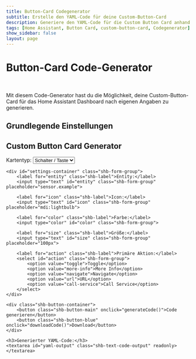 ```yaml
---
title: Button-Card Codegenerator
subtitle: Erstelle den YAML-Code für deine Custom-Button-Card
description: Generiere den YAML-Code für die Custom Button Card anhand deiner individuellen Angaben.
tags: [Home Assistant, Button Card, custom-button-card, Codegenerator]
show_sidebar: false
layout: page
---
```

<div class="shb-main-container">
<h1 class="shb-main-title">Button-Card Code-Generator</h1>
<br>
<p class="shb-main-description">
    Mit diesem Code-Generator hast du die Möglichkeit, deine Custom-Button-Card für das Home Assistant Dashboard nach eigenen Angaben zu generieren.
</p>
<div class="content-section">
<h2 class="shb-section-title-center">Grundlegende Einstellungen</h2>
<div class="shb-form-group">
    <h2>Custom Button Card Generator</h2>
    <label for="card-type" class="shb-label">Kartentyp:</label>
    <select id="card-type" class="shb-form-group" onchange="updateFields()">
        <option value="button">Schalter / Taste</option>
        <option value="status">Statusanzeige</option>
        <option value="blank">Blank Karte</option>
    </select>
    
    <div id="settings-container" class="shb-form-group">
        <label for="entity" class="shb-label">Entity:</label>
        <input type="text" id="entity" class="shb-form-group" placeholder="sensor.example">
        
        <label for="icon" class="shb-label">Icon:</label>
        <input type="text" id="icon" class="shb-form-group" placeholder="mdi:lightbulb">
        
        <label for="color" class="shb-label">Farbe:</label>
        <input type="color" id="color" class="shb-form-group">
        
        <label for="size" class="shb-label">Größe:</label>
        <input type="text" id="size" class="shb-form-group" placeholder="100px">
        
        <label for="action" class="shb-label">Primäre Aktion:</label>
        <select id="action" class="shb-form-group">
            <option value="toggle">Toggle</option>
            <option value="more-info">More Info</option>
            <option value="navigate">Navigate</option>
            <option value="url">URL</option>
            <option value="call-service">Call Service</option>
        </select>
    </div>
    
    <div class="shb-button-container">
        <button class="shb-button-main" onclick="generateCode()">Code generieren</button>
        <button class="shb-button-blue" onclick="downloadCode()">Download</button>
    </div>
    
    <h3>Generierter YAML-Code:</h3>
    <textarea id="yaml-output" class="shb-text-code-output" readonly></textarea>
</div>
</div>
</div>
<script>
    function updateFields() {
        const cardType = document.getElementById('card-type').value;
        const settingsContainer = document.getElementById('settings-container');
        
        if (cardType === 'blank') {
            settingsContainer.style.display = 'none';
        } else {
            settingsContainer.style.display = 'block';
        }
    }
</script>
